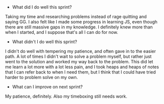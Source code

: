 - What did I do well this sprint?

Taking my time and researching problems instead of rage quitting and saying GG. I also felt like I made some progress in learning JS, even though there are still massive gaps in my knowledge. I definitely knew more than when I started, and I suppose that's all I can do for now.

- What didn't I do well this sprint?

I didn't do well with tempering my patience, and often gave in to the easier path. A lot of times I didn't wait to solve a problem myself, but rather just went to the solution and worked my way back to the problem. This did let me learn a lot more with a lot less pain, and I took heaps and heaps of notes that I can refer back to when I need them, but I think that I could have tried harder to problem solve on my own.

- What can I improve on next sprint?

My patience, definitely. Also my timeboxing still needs work.

